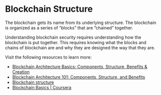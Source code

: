 # Blockchain Structure

The blockchain gets its name from its underlying structure. The blockchain is organized as a series of “blocks” that are “chained” together.

Understanding blockchain security requires understanding how the blockchain is put together. This requires knowing what the blocks and chains of blockchain are and why they are designed the way that they are.

Visit the following resources to learn more:

- [Blockchain Architecture Basics: Components, Structure, Benefits & Creation](https://mlsdev.com/blog/156-how-to-build-your-own-blockchain-architecture)
- [Blockchain Architecture 101: Components, Structure, and Benefits](https://komodoplatform.com/en/academy/blockchain-architecture-101/)
- [Blockchain structure](https://resources.infosecinstitute.com/topic/blockchain-structure/)
- [Blockchain Basics | Coursera](https://www.coursera.org/lecture/blockchain-basics/blockchain-structure-5rj9Z)
